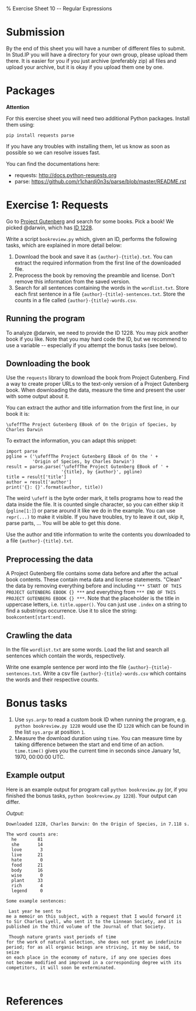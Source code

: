 % Exercise Sheet 10 -- Regular Expressions


# Submission

By the end of this sheet you will have a number of different files to submit.
In Stud.IP you will have a directory for your own group, please upload them
there. It is easier for you if you just archive (preferably zip) all files and
upload your archive, but it is okay if you upload them one by one.


# Packages

**Attention**

For this exercise sheet you will need two additional Python packages. Install
them using:

```{ .bash }
pip install requests parse
```

If you have any troubles with installing them, let us know as soon as possible
so we can resolve issues fast.

You can find the documentations here:

- requests: http://docs.python-requests.org
- parse: https://github.com/r1chardj0n3s/parse/blob/master/README.rst


# Exercise 1: Requests

Go to [Project Gutenberg](https://www.gutenberg.org/) and search for some
books. Pick a book! We picked @darwin, which has [ID 1228](https://www.gutenberg.org/ebooks/1228).

Write a script `bookreview.py` which, given an ID, performs
the following tasks, which are explained in more detail below:

1. Download the book and save it as `{author}-{title}.txt`. You can
   extract the required information from the first line of the downloaded file.
1. Preprocess the book by removing the preamble and license. Don't remove this
   information from the saved version.
1. Search for all sentences containing the words in the `wordlist.txt`. Store
   each first sentence in a file `{author}-{title}-sentences.txt`. Store
   the counts in a file called `{author}-{title}-words.csv`.


## Running the program

To analyze @darwin, we need to provide the ID 1228. You may pick another book
if you like. Note that you may hard code the ID, but we recommend to use
a variable -- especially if you attempt the bonus tasks (see below).


## Downloading the book

Use the `requests` library to download the book from Project Gutenberg. Find
a way to create proper URLs to the text-only version of a Project Gutenberg
book. When downloading the data, measure the time and present the user with
some output about it.

You can extract the author and title information from the first line, in our
book it is:

`\ufeffThe Project Gutenberg EBook of On the Origin of Species, by Charles Darwin`

To extract the information, you can adapt this snippet:

```{ .python .exec }
import parse
pgline = ('\ufeffThe Project Gutenberg EBook of On the ' +
          'Origin of Species, by Charles Darwin')
result = parse.parse('\ufeffThe Project Gutenberg EBook of ' +
                     '{title}, by {author}', pgline)
title = result['title']
author = result['author']
print('{}: {}'.format(author, title))
```

The weird `\ufeff` is the byte order mark, it tells programs how to read the
data inside the file. It is counted single character, so you can either skip it
(`pgline[1:]`) or parse around it like we do in the example. You can use
`repr(...)` to make it visible. If you have troubles, try to leave it out, skip
it, parse parts, ... You will be able to get this done.

Use the author and title information to write the contents you downloaded to
a file `{author}-{title}.txt`.


## Preprocessing the data

A Project Gutenberg file contains some data before and after the actual book
contents. These contain meta data and license statements. "Clean" the data by
removing everything before and including `*** START OF THIS PROJECT GUTENBERG
EBOOK {} ***` and everything from `*** END OF THIS PROJECT GUTENBERG EBOOK {}
***`. Note that the placeholder is the title in uppercase letters, i.e.
`title.upper()`. You can just use `.index` on a string to find a substrings
occurrence. Use it to slice the string: `bookcontent[start:end]`.


## Crawling the data

In the file `wordlist.txt` are some words. Load the list and search all
sentences which contain the words, respectively.

Write one example sentence per word into the file
`{author}-{title}-sentences.txt`. Write a csv file
`{author}-{title}-words.csv` which contains the words and their
respective counts.


# Bonus tasks

1. Use `sys.argv` to read a custom book ID when running the program, e.g.
   `python bookreview.py 1228` would use the ID `1228` which can be found in
   the list `sys.argv` at position `1`.
1. Measure the download duration using `time`. You can measure time by taking
   difference between the start and end time of an action. `time.time()` gives
   you the current time in seconds since January 1st, 1970, 00:00:00 UTC.


## Example output

Here is an example output for program call `python bookreview.py` (or, if you finished the bonus tasks, `python bookreview.py 1228`).
Your output can differ.

*Output:*

```
Downloaded 1228, Charles Darwin: On the Origin of Species, in 7.118 s.

The word counts are:
  he        81
  she       14
  love       3
  live      21
  hate       0
  food      21
  body      16
  wise       0
  plant     33
  rich       4
  legend     0

Some example sentences:

 Last year he sent to
me a memoir on this subject, with a request that I would forward it
to Sir Charles Lyell, who sent it to the Linnean Society, and it is
published in the third volume of the Journal of that Society.

 Though nature grants vast periods of time
for the work of natural selection, she does not grant an indefinite
period; for as all organic beings are striving, it may be said, to seize
on each place in the economy of nature, if any one species does
not become modified and improved in a corresponding degree with its
competitors, it will soon be exterminated.

```


```{ .csv file='books/Charles Darwin-On the Origin of Species-words.csv' }
```


```{ file='books/Charles Darwin-On the Origin of Species-sentences.txt' }
```


# References
